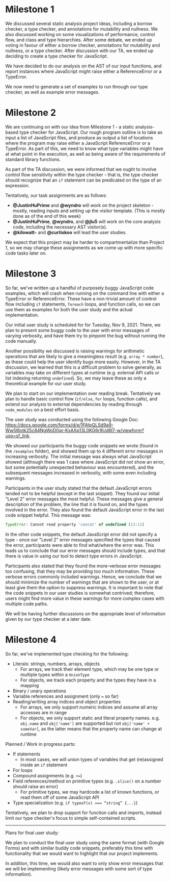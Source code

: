 # Milestone 1

We discussed several static analysis project ideas, including a borrow checker, a type checker, and annotations for mutability and nullness. We also discussed working on some visualizations of performance, control flow, and class and type hierarchies. After some debate, we ended up voting in favour of either a borrow checker, annotations for mutability and nullness, or a type checker. After discussion with our TA, we ended up deciding to create a type checker for JavaScript.

We have decided to do our analysis on the AST of our input functions, and report instances where JavaScript might raise either a ReferenceError or a TypeError.

We now need to generate a set of examples to run through our type checker, as well as example error messages.

# Milestone 2

We are continuing on with our idea from Milestone 1 - a static analysis-based type checker for JavaScript. Our rough program outline is to take as input a list of JavaScript files, and produce as output a list of locations where the program may raise either a JavaScript ReferenceError or a TypeError. As part of this, we need to know what type variables might have at what point in the execution, as well as being aware of the requirements of standard library functions.

As part of the TA discussion, we were informed that we ought to involve control flow sensitivity within the type checker - that is, the type checker should recognize that an `if` statement can be predicated on the type of an expression.

Tentatively, our task assignments are as follows:
- **@JustinHuPrime** and **@wyndro** will work on the project skeleton - mostly, reading inputs and setting up the visitor template. (This is mostly done as of the end of this week)
- **@JustinHuPrime**, **@wyndro**, and **@jlu5** will work on the core analysis code, including the necessary AST visitor(s).
- **@kilowatt-** and **@curtiskoo** will lead the user studies.

We expect that this project may be harder to compartmentalize than Project 1, so we may change these assignments as we come up with more specific code tasks later on.

# Milestone 3

So far, we've written up a handful of purposely buggy JavaScript code examples, which will crash when running on the command line with either a TypeError or ReferenceError. These have a non-trivial amount of control flow including `if` statements, `foreach` loops, and function calls, so we can use them as examples for both the user study and the actual implementation.

Our initial user study is scheduled for for Tuesday, Nov 9, 2021. There, we plan to present some buggy code to the user with error messages of varying verbosity, and have them try to pinpoint the bug without running the code manually.

Another possibility we discussed is raising warnings for arithmetic operations that are likely to give a meaningless result (e.g. `array * number`), as these could help the user identify bugs more easily. However, in the TA discussion, we learned that this is a difficult problem to solve generally, as variables may take on different types at runtime (e.g. external API calls or list indexing returning `undefined`). So, we may leave these as only a theoretical example for our user study.

We plan to start on our implementation over reading break. Tentatively we plan to handle basic control flow (`if/else`, `for` loops, function calls), and extend our analysis to external dependencies by reading through `node_modules` on a best effort basis.

The user study was conducted using the following Google Doc: https://docs.google.com/forms/d/e/1FAIpQLSd9a9-Ww5l6otk25c84NgWoD0qr-KsAXp13L0KG6r9Ud8l7-w/viewform?usp=sf_link.

We showed our participants the buggy code snippets we wrote (found in the `/examples` folder), and showed them up to 4 different error messages in increasing verbosity. The initial message was always what JavaScript showed (although there was 1 case where JavaScript did not show an error, but some potentially unexpected behaviour was encountered), and the subsequent messages increased in verbosity, with some even including warnings.

Participants in the user study stated that the default JavaScript errors tended not to be helpful (except in the last snippet). They found our initial "Level 2" error messages the most helpful. These messages give a general description of the problem, the line that it is found on, and the types involved in the error. They also found the default JavaScript error in the last code snippet helpful. This message was:

```js
TypeError: Cannot read property 'concat' of undefined (13:11)
```

In the other code snippets, the default JavaScript error did not specify a type - once our "Level 2" error messages specified the types that caused the error, participants were able to find what/where the error was. This leads us to conclude that our error messages should include types, and that there is value in using our tool to detect type errors in JavaScript.

Participants also stated that they found the more-verbose error messages too confusing, that they may be providing too much information. These verbose errors commonly included warnings. Hence, we conclude that we should minimize the number of warnings that are shown to the user, or at least give them the option to suppress warnings. It is important to note that the code snippets in our user studies is somewhat contrived; therefore, users might find more value in these warnings for more complex cases with multiple code paths.

We will be having further discussions on the appropriate level of information given by our type checker at a later date.

# Milestone 4

So far, we've implemented type checking for the following:

- Literals: strings, numbers, arrays, objects
  - For arrays, we track their element type, which may be one type or multiple types within a `UnionType`
  - For objects, we track each property and the types they have in a mapping
- Binary / unary operations
- Variable references and assignment (only `=` so far)
- Reading/writing array indices and object properties
  - For arrays, we only support numeric indices and assume all array accesses are in range
  - For objects, we only support static and literal property names. e.g. `obj.name` and `obj['name']` are supported but not `obj['name' + someVar]`, as the latter means that the property name can change at runtime

Planned / Work in progress parts:
- If statements
  - In most cases, we will union types of variables that get (re)assigned inside an `if` statement
- For loops
- Compound assignments (e.g. `+=`)
- Field references/method on primitive types (e.g. `.slice()` on a number should raise an error)
  - For primitive types, we may hardcode a list of known functions, or read them off of some JavaScript API
- Type specialization (e.g. `if typeof(x) === “string” {...}`)

Tentatively, we plan to drop support for function calls and imports, instead limit our type checker's focus to simple self-contained scripts.

---------------------

Plans for final user study:

We plan to conduct the final user study using the same format (with Google Forms) and with similar buddy code snippets, preferably this time with functionality that we would want to highlight that our project implements.

In addition, this time, we would also want to only show error messages that we will be implementing (likely error messages with some sort of type information).